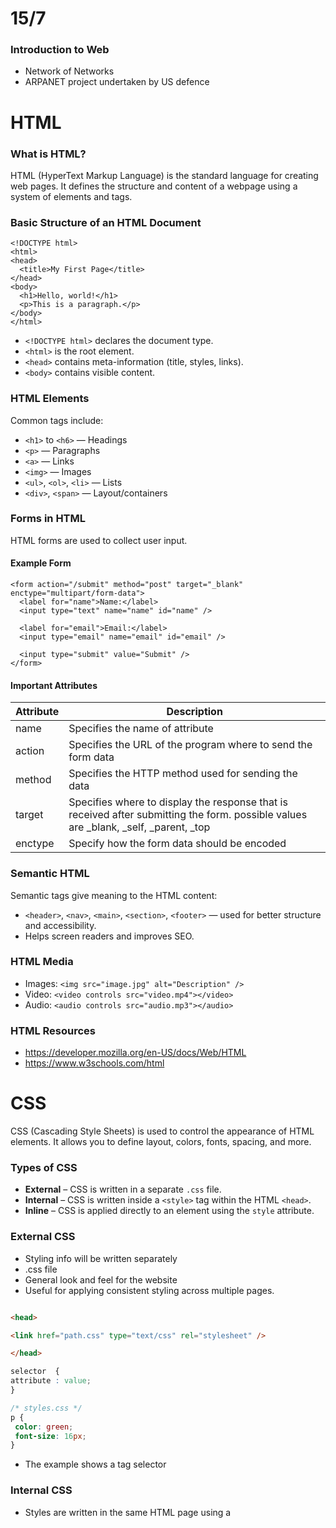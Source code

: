  # 15/7
 ### Introduction to Web
 
 - Network of Networks
 - ARPANET project undertaken by US defence
 

# HTML

### What is HTML?
HTML (HyperText Markup Language) is the standard language for creating web pages. It defines the structure and content of a webpage using a system of elements and tags.

### Basic Structure of an HTML Document
```
<!DOCTYPE html>
<html>
<head>
  <title>My First Page</title>
</head>
<body>
  <h1>Hello, world!</h1>
  <p>This is a paragraph.</p>
</body>
</html>
```
 - `<!DOCTYPE html>` declares the document type.
 - `<html>` is the root element.
 - `<head>` contains meta-information (title, styles, links).
 - `<body>` contains visible content.

### HTML Elements
Common tags include:

 - `<h1>` to `<h6>` — Headings
 - `<p>` — Paragraphs
 - `<a>` — Links
 - `<img>` — Images
 - `<ul>`, `<ol>`, `<li>` — Lists
 - `<div>`, `<span>` — Layout/containers

### Forms in HTML
HTML forms are used to collect user input.

#### Example Form
```
<form action="/submit" method="post" target="_blank" enctype="multipart/form-data">
  <label for="name">Name:</label>
  <input type="text" name="name" id="name" />

  <label for="email">Email:</label>
  <input type="email" name="email" id="email" />

  <input type="submit" value="Submit" />
</form>

```

#### Important Attributes
| Attribute | Description |
|---|---|
| name | Specifies the name of attribute |
| action | Specifies the URL of the program where to send the form data |
| method | Specifies the HTTP method used for sending the data |
| target | Specifies where to display the response that is received after submitting the form. possible values are _blank, _self, _parent, _top |
| enctype | Specify how the form data should be encoded |

### Semantic HTML
Semantic tags give meaning to the HTML content:
 - `<header>`, `<nav>`, `<main>`, `<section>`, `<footer>` — used for better structure and accessibility.
 - Helps screen readers and improves SEO.

### HTML Media
 - Images: `<img src="image.jpg" alt="Description" />`
 - Video: `<video controls src="video.mp4"></video>`
 - Audio: `<audio controls src="audio.mp3"></audio>`

### HTML Resources
 - https://developer.mozilla.org/en-US/docs/Web/HTML
 - https://www.w3schools.com/html


# CSS 
 CSS (Cascading Style Sheets) is used to control the appearance of HTML elements. It allows you to define layout, colors, fonts, spacing, and more.


### Types of CSS

- **External** – CSS is written in a separate `.css` file.
- **Internal** – CSS is written inside a `<style>` tag within the HTML `<head>`.
- **Inline** – CSS is applied directly to an element using the `style` attribute.

 
### External CSS
 - Styling info will be written separately 
 - .css file
 - General look and feel for the website
 - Useful for applying consistent styling across multiple   pages.
 
 ```html
 
 <head>
 
 <link href="path.css" type="text/css" rel="stylesheet" />
 
 </head>
 
 ```
 ```css
 selector  {
 attribute : value;
 }
 
/* styles.css */
p {
  color: green;
  font-size: 16px;
}

 ```
 - The example shows a tag selector
 
 
 ### Internal CSS
 - Styles are written in the same HTML page using a <style> tag in head section
 - Best for single-page styling or quick overrides.

```html

<head>
  <style>
    h1 {
      color: blue;
      font-family: Arial, sans-serif;
    }
  </style>
</head>


```

### Inline
- Styling info will be written along with element
- Inline styles are added directly to the HTML tag using the style attribute	

```html
<p style="color: green; font-weight: bold;">Inline styled paragraph</p>

```

### CSS Selectors 
| Selector   | Example      | Description                                   |
| ---------- | ------------ | --------------------------------------------- |
| Tag        | `p {}`       | Targets all `<p>` elements                    |
| Class      | `.btn {}`    | Targets elements with class="btn"             |
| ID         | `#header {}` | Targets element with id="header"              |
| Descendant | `div p {}`   | Targets `<p>` inside `<div>`                  |
| Grouping   | `h1, h2 {}`  | Applies same styles to both `<h1>` and `<h2>` |

### CSS Specificity & Cascading 
CSS styles can come from multiple sources. Priority (highest to lowest):

1. Inline CSS
2. Internal CSS
3. External CSS
4. Browser defaults

### ID and Class
 - id is unique per element. Use #id in CSS.
 - Class can be reused. Use .class in CSS.
```html
<p id="intro">...</p>
<p class="highlight">...</p>
```
```css
#intro {
  font-weight: bold;
}

.highlight {
  color: orange;
}

```

### CSS Preprocessors: SASS/SCSS
SASS adds features like variables, nesting, and functions to CSS.
```scss
$primary-color: #3498db;

.button {
  background-color: $primary-color;
  padding: 10px;

  &:hover {
    background-color: darken($primary-color, 10%);
  }
}
```
To use SASS:
 - Install SASS CLI (npm install -g sass)
 - Compile: sass style.scss style.css

### Best Practices
 - Keep CSS modular (use classes over IDs for reuse)
 - Group related styles together
 - Use naming conventions (e.g., BEM)
 - Avoid inline styles for maintainability
 - Use CSS variables for consistent theming

### CSS Tools & Resources
 - https://developer.mozilla.org/en-US/docs/Web/CSS
 - https://www.w3schools.com/css

# Java Script
- It used as client side scripting language
- To avoid load on server we need Js
- Every thing cannot be send to server
- It is also called client side scripting
- Js is intrepted language '
- Errors will be releved at the the of excuation
- Browser is the interpeter of js language 
- JS is called as lightweight language
- Js interpreter is very small size
- Loosely typed language
- Does not have support for fileIO and DB
- It is used or generating dynamic HTML
- It is used for data validation on client side 
- JS can be empaded in a existing HTML for this we use `<script>`
- Js can be even written in external file 


document.write("Hello World");




### JS Objects
- 1.Language Supported
- 2.Browser Objects
- 3.DOM Objects

- Objects contain one or more key-value pairs
- The key portion can be anything string  and value can be anything in value in number,string
- As it turns out, nearly everything in js is an object like arrays,functions, numbers even string
- And they all have properties and methods.

```js
vat myObject={
sayHello:function(){
	console.log("HELLO");
},
myName:"sayali"
};

myObject.sayHello(); //console HELLO
console.log(myObject.myName); //console sayali

```


### Functions in JS
```js
function myFunction(p1, p2) {
  return p1 * p2;   // The function returns the product of p1 and p2
}
```

- Function Return 

```js

let x = myFunction(4, 3);   // Function is called, return value will end up in x

function myFunction(a, b) {
  return a * b;             // Function returns the product of a and b
}

```




### Dynamic HTML

- Factorial in JS
```js

<script>
    function findFactoial(no){
        var i,fact;
        fact = 1;
        for (i = 1; i <= no; i++)
        {
	        fact = fact*i;
        }
        alert("Factorial : "+fact);
        document.getElementById("result").innerHTML = "Factorial of "+no+" is : "+fact;
    }

</script>

```


### Array and Build in Objects JS
- All array demo and code ![ALL Array Demos](https://github.com/shreeshailaya/C-DAC-Notes/blob/main/Web%20Programming/21-7-d6/21june1/ass1.html)

### Regular Expression in js
```js
<script>
    function check()
    {

        //fname validation
        var fname=document.getElementById("fname").value;
        if (fname == "" || fname == null) {
                document.getElementById("error").innerHTML = "First Name required";
                return;
            }
          //  else if(!(/^[A-Z]+[a-zA-Z]*$/.test(fname)))
          else if(!(/^[A-Z][a-z]+\s[A-Z][a-z]+$/.test(fname)))
            {
          
                    document.getElementById("error").innerHTML = "Enter Full name in Title case";
                    return;
            }
            else
            {
                document.getElementById("error").innerHTML = "";
            }
        
        
 var numonly = /^[0-9]{10}$/;
 var mail = /^[a-zA-Z0-9._-]+@[a-zA-Z0-9.-]+\.[a-zA-Z]{2,4}$/;
 var course = /^[PG-].+[A-Za-z]{3,8}$/    
</script>

```


### DOM Manipulation

- ![DOM Manipulation](https://github.com/shreeshailaya/C-DAC-Notes/blob/main/Web%20Programming/23-7-d8/DOM%20Manipulation-1/5/window.html)

# AJAX
- AJAX = Asynchronous JavaScript And XML.
- AJAX is not a programming language.
- AJAX just uses a combination of:

	- A browser built-in XMLHttpRequest object (to request data from a web server)
	- JavaScript and HTML DOM (to display or use the data)


![](https://github.com/shreeshailaya/C-DAC-Notes/tree/main/Web%20Programming/Media/ajax.png)
- HTML
```html
<!DOCTYPE html>
<html>
<body>

<div id="demo">
  <h2>Let AJAX change this text</h2>
  <button type="button" onclick="loadDoc()">Change Content</button>
</div>

</body>
</html>
```
- ajax
```js
function loadDoc() {
  const xhttp = new XMLHttpRequest();
  xhttp.onload = function() {
    document.getElementById("demo").innerHTML = this.responseText;
    }
  xhttp.open("GET", "ajax_info.txt", true);
  xhttp.send();
}

```
### Advantage of AJAX
- Callback
	- Ajax is used to perform a callback, making a quick round trip to and from server to retrive and save the data without posting the entire data.\
- Making Asynchronous Calls
		- Ajax allows you to make Asynchronous call to a web server. This allow to the client browser to avoid waiting for all data for arriving before allowing user to act one more.
- User Friendly
	- Because a page postback is begin to eliminated, ajax enables applications will always be more responsive faster and more user friendly
- Increase speed 
	- because of callback and Asynchronous it willincrease the speed

- [Registration form in HTML](https://github.com/shreeshailaya/C-DAC-Notes/blob/main/Web%20Programming/27-7-d11/Assignments/3/RegistrationDetails.html)


- [Handling Validation in AJAX](https://github.com/shreeshailaya/C-DAC-Notes/blob/main/Web%20Programming/27-7-d11/Assignments/3/RegistrationDetails.html)


# Jquery
### Intro
```js

 <script src="scripts/jquery-3.4.1.min.js"></script>
    <script>

        $(document).ready(function(){
alert("hi");

        });

    </script>
```

### HTML DOM using jQuery
```js
    <script>
        $(document).ready(function () {
            $("#empty").click(function () {
                $("#info").empty();
            });

            $("#remove").click(function () {
                $("#info").remove();
            });
        });

    </script>

``` 
```html

<body>
    <div id="info" style="width:200px;height:300px;background-color:yellow">
        <p> Jquery is used for reducing client side scripting </p>
        <p> Uses of JQuery</p>
        <ul>
            <li> Jquery effects </li>
            <li> CSS Manipulation </li>
            <li> HTML DOM manipulation </li>
        </ul>
    </div>
    <button id="empty">Empty Div</button>
    <button id="remove">Remove Div</button>
</body>

```

### jQuery Effects Animate

<ul>
    <li><a target="_blank" href="https://www.w3schools.com/jquery/tryit.asp?filename=tryjquery_eff_ani_backgroundpositionxy">backgroundPositionX</a></li>
    <li><a target="_blank" href="https://www.w3schools.com/jquery/tryit.asp?filename=tryjquery_eff_ani_backgroundpositionxy">backgroundPositionY</a></li>
    <li><a target="_blank" href="https://www.w3schools.com/jquery/tryit.asp?filename=tryjquery_eff_ani_borderwidth">borderWidth</a></li>
    <li><a target="_blank" href="https://www.w3schools.com/jquery/tryit.asp?filename=tryjquery_eff_ani_borderbottomwidth">borderBottomWidth</a></li>
    <li><a target="_blank" href="https://www.w3schools.com/jquery/tryit.asp?filename=tryjquery_eff_ani_borderleftwidth">borderLeftWidth</a></li>
    <li><a target="_blank" href="https://www.w3schools.com/jquery/tryit.asp?filename=tryjquery_eff_ani_borderrightwidth">borderRightWidth</a></li>
    <li><a target="_blank" href="https://www.w3schools.com/jquery/tryit.asp?filename=tryjquery_eff_ani_bordertopwidth">borderTopWidth</a></li>
    <li><a target="_blank" href="https://www.w3schools.com/jquery/tryit.asp?filename=tryjquery_eff_ani_borderspacing">borderSpacing</a></li>
    <li><a target="_blank" href="https://www.w3schools.com/jquery/tryit.asp?filename=tryjquery_eff_ani_margin">margin</a></li>
    <li><a target="_blank" href="https://www.w3schools.com/jquery/tryit.asp?filename=tryjquery_eff_ani_marginbottom">marginBottom</a></li>
    <li><a target="_blank" href="https://www.w3schools.com/jquery/tryit.asp?filename=tryjquery_eff_ani_marginleft">marginLeft</a></li>
    <li><a target="_blank" href="https://www.w3schools.com/jquery/tryit.asp?filename=tryjquery_eff_ani_marginright">marginRight</a></li>
    <li><a target="_blank" href="https://www.w3schools.com/jquery/tryit.asp?filename=tryjquery_eff_ani_margintop">marginTop</a></li>
    <li><a target="_blank" href="https://www.w3schools.com/jquery/tryit.asp?filename=tryjquery_eff_ani_opacity">opacity</a></li>
    <li><a target="_blank" href="https://www.w3schools.com/jquery/tryit.asp?filename=tryjquery_eff_ani_outlinewidth">outlineWidth</a></li>
    <li><a target="_blank" href="https://www.w3schools.com/jquery/tryit.asp?filename=tryjquery_eff_ani_padding">padding</a></li>
    <li><a target="_blank" href="https://www.w3schools.com/jquery/tryit.asp?filename=tryjquery_eff_ani_paddingbottom">paddingBottom</a></li>
    <li><a target="_blank" href="https://www.w3schools.com/jquery/tryit.asp?filename=tryjquery_eff_ani_paddingleft">paddingLeft</a></li>
    <li><a target="_blank" href="https://www.w3schools.com/jquery/tryit.asp?filename=tryjquery_eff_ani_paddingright">paddingRight</a></li>
    <li><a target="_blank" href="https://www.w3schools.com/jquery/tryit.asp?filename=tryjquery_eff_ani_paddingtop">paddingTop</a></li>
    <li><a target="_blank" href="https://www.w3schools.com/jquery/tryit.asp?filename=tryjquery_eff_ani_height">height</a></li>
    <li><a target="_blank" href="https://www.w3schools.com/jquery/tryit.asp?filename=tryjquery_eff_ani_width">width</a></li>    
    <li><a target="_blank" href="https://www.w3schools.com/jquery/tryit.asp?filename=tryjquery_eff_ani_maxheight">maxHeight</a></li>
    <li><a target="_blank" href="https://www.w3schools.com/jquery/tryit.asp?filename=tryjquery_eff_ani_maxwidth">maxWidth</a></li>    
    <li><a target="_blank" href="https://www.w3schools.com/jquery/tryit.asp?filename=tryjquery_eff_ani_minheight">minHeight</a></li>
    <li><a target="_blank" href="https://www.w3schools.com/jquery/tryit.asp?filename=tryjquery_eff_ani_minwidth">minWidth</a></li>    
      <li><a target="_blank" href="https://www.w3schools.com/jquery/tryit.asp?filename=tryjquery_eff_ani_fontsize">fontSize</a></li>    
      <li><a target="_blank" href="https://www.w3schools.com/jquery/tryit.asp?filename=tryjquery_eff_ani_bottom">bottom</a></li>    
      <li><a target="_blank" href="https://www.w3schools.com/jquery/tryit.asp?filename=tryjquery_eff_ani_left">left</a></li>    
      <li><a target="_blank" href="https://www.w3schools.com/jquery/tryit.asp?filename=tryjquery_eff_ani_right">right</a></li>    
      <li><a target="_blank" href="https://www.w3schools.com/jquery/tryit.asp?filename=tryjquery_eff_ani_top">top</a></li>    
      <li><a target="_blank" href="https://www.w3schools.com/jquery/tryit.asp?filename=tryjquery_eff_ani_letterspacing">letterSpacing</a></li>
      <li><a target="_blank" href="https://www.w3schools.com/jquery/tryit.asp?filename=tryjquery_eff_ani_wordspacing">wordSpacing</a></li>
      <li><a target="_blank" href="https://www.w3schools.com/jquery/tryit.asp?filename=tryjquery_eff_ani_lineheight">lineHeight</a></li>     
      <li><a target="_blank" href="https://www.w3schools.com/jquery/tryit.asp?filename=tryjquery_eff_ani_textindent">textIndent</a></li>
    </ul>
    
   


# 26/6 Node JS

- It is a server side language
- Ryan Dahl used JS v8 engine to develope Node js (v8 engine was a part of chrome )
- Node JS runs as a single thread application which is called event loop
- Event loop recive and send request maintained in queue
- Advantage is Scability and Performance
- Opensource with MIT licence
- Lightweight framework which include bare minimum module
- When you install Node it will automatically install NPM(Node package manager)
- It is used to install various node modules
- These node modules are avalible in center respo
```js
node firstnodeapp.js

```
### Node Modules
- Core Module
- Local Module
- Third party module
- Use of http module to create server


# React 
React is a JavaScript library for building user interfaces, especially single-page applications. It uses a component-based architecture.

### Key Concepts:

#### Components:
 - Functional Components (modern, with hooks)
 - Class Components (older, with lifecycle methods)

```jsx
function Greeting() {
  return <h1>Hello!</h1>;
}
```

#### JSX
React uses JSX, a syntax extension that allows writing HTML-like code inside JavaScript.

```jsx
const element = <h1>Welcome</h1>;
```

#### State and Hooks
 - React's state is used to manage internal, dynamic data.
 - Hooks are special functions that let you “hook into” React features like state and lifecycle methods in functional components.
```jsx
import { useState } from 'react';

function Counter() {
  const [count, setCount] = useState(0);
  
  return (
    <div>
      <p>You clicked {count} times</p>
      <button onClick={() => setCount(count + 1)}>Click me</button>
    </div>
  );
}
```
 - useState() is a React hook for state management.
 - Hooks can only be used in functional components.

#### Props
Props allow data to be passed from one component to another, typically from parent to child.
```jsx
function Welcome(props) {
  return <h1>Hello, {props.name}</h1>;
}
```
Usage:
```jsx
<Welcome name="Alice" />
```

### Component Hierarchy 
React apps consist of a tree of components, with a top-level App component typically rendering children.

### React Lifecycle (Class Component Example)
```jsx
class Example extends React.Component {
  componentDidMount() {
    // Code runs after the component mounts
  }

  componentWillUnmount() {
    // Cleanup before component is removed
  }

  render() {
    return <div>Example Component</div>;
  }
}
```
### React Lifecycle (Functional Component Example)
In functional components, lifecycle behavior is handled using the useEffect hook:
```jsx
import { useEffect } from 'react';

function Example() {
  useEffect(() => {
    // Runs after the component mounts
    console.log("Component mounted");

    return () => {
      // Cleanup before the component is removed (like componentWillUnmount)
      console.log("Component unmounted");
    };
  }, []); // Empty dependency array = run once on mount and cleanup on unmount

  return <div>Example Component</div>;
}

```


### Other React Concepts 
 - React Router – Enables navigation between views/pages in a React app.
 - Context API – Allows sharing state globally without prop drilling.
 - useEffect – for side effects (like fetching data)
 ```jsx
import { useEffect } from 'react';

useEffect(() => {
  console.log("Component mounted");
}, []);
 ```
 - React Developer Tools – browser extension for debugging

### Useful Resources
 - https://react.dev
 - https://www.w3schools.com/react
 - https://react.dev/learn/state-a-components-memory